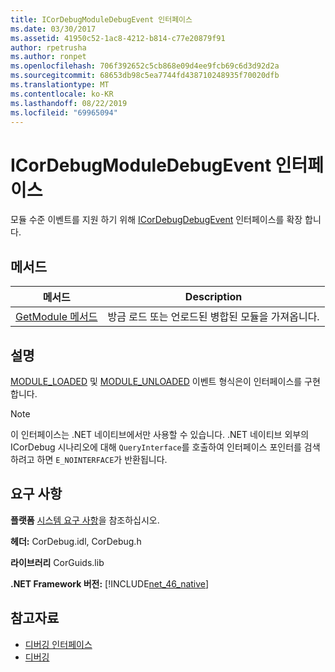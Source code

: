 ```yaml
---
title: ICorDebugModuleDebugEvent 인터페이스
ms.date: 03/30/2017
ms.assetid: 41950c52-1ac8-4212-b814-c77e20879f91
author: rpetrusha
ms.author: ronpet
ms.openlocfilehash: 706f392652c5cb868e09d4ee9fcb69c6d3d92d2a
ms.sourcegitcommit: 68653db98c5ea7744fd438710248935f70020dfb
ms.translationtype: MT
ms.contentlocale: ko-KR
ms.lasthandoff: 08/22/2019
ms.locfileid: "69965094"
---
```

# <a name="icordebugmoduledebugevent-interface"></a>ICorDebugModuleDebugEvent 인터페이스
모듈 수준 이벤트를 지원 하기 위해 [ICorDebugDebugEvent](../../../../docs/framework/unmanaged-api/debugging/icordebugdebugevent-interface.md) 인터페이스를 확장 합니다.  
  
## <a name="methods"></a>메서드  
  
|메서드|Description|  
|------------|-----------------|  
|[GetModule 메서드](../../../../docs/framework/unmanaged-api/debugging/icordebugmoduledebugevent-getmodule-method.md)|방금 로드 또는 언로드된 병합된 모듈을 가져옵니다.|  
  
## <a name="remarks"></a>설명  
 [MODULE_LOADED](../../../../docs/framework/unmanaged-api/debugging/cordebugdebugeventkind-enumeration.md) 및 [MODULE_UNLOADED](../../../../docs/framework/unmanaged-api/debugging/cordebugdebugeventkind-enumeration.md) 이벤트 형식은이 인터페이스를 구현 합니다.  
  
> [!NOTE]
> 이 인터페이스는 .NET 네이티브에서만 사용할 수 있습니다. .NET 네이티브 외부의 ICorDebug 시나리오에 대해 `QueryInterface`를 호출하여 인터페이스 포인터를 검색하려고 하면 `E_NOINTERFACE`가 반환됩니다.  
  
## <a name="requirements"></a>요구 사항  
 **플랫폼** [시스템 요구 사항](../../../../docs/framework/get-started/system-requirements.md)을 참조하십시오.  
  
 **헤더:** CorDebug.idl, CorDebug.h  
  
 **라이브러리** CorGuids.lib  
  
 **.NET Framework 버전:** [!INCLUDE[net_46_native](../../../../includes/net-46-native-md.md)]  
  
## <a name="see-also"></a>참고자료

- [디버깅 인터페이스](../../../../docs/framework/unmanaged-api/debugging/debugging-interfaces.md)
- [디버깅](../../../../docs/framework/unmanaged-api/debugging/index.md)
